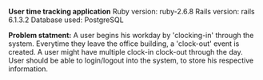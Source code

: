 **User time tracking application**
Ruby version: ruby-2.6.8
Rails version: rails 6.1.3.2
Database used: PostgreSQL

**Problem statment:**
A user begins his workday by 'clocking-in' through the system. Everytime they leave the office building, a 'clock-out' event is created. A user might have multiple clock-in clock-out through the day. 
User should be able to login/logout into the system, to store his respective information. 
